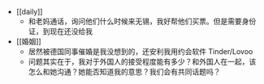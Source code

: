 - [[daily]]
	- 和老妈通话，询问他们什么时候来无锡，我好帮他们买票。但是需要身份证，到现在还没给我
- [[婚姻]]
	- 居然被德国同事催婚是我没想到的，还安利我用约会软件 Tinder/Lovoo
	- 问题其实在于，我对于外国人的接受程度能有多少？和外国人在一起，该怎么和她沟通？她能否知道我的意思？我们会有共同话题吗？